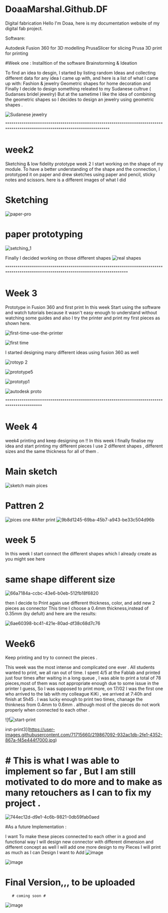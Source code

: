 # DoaaMarshal.Github.DF
Digital fabrication 
Hello I'm Doaa, here is my  documentation website of my digital fab project.


Software:

Autodesk Fusion 360 for 3D modelling
PrusaSlicer for slicing
Prusa 3D print for printing

#Week one :
Installtion of the software 
Brainstorming & Ideation

To find an idea to desgin, I started by listing random Ideas and  collecting  different  data for any idea I came up with,  and here is a list of  what I came up with:
Fashion & jewelry
Geometric shapes for  home decoration 
and Finally I decide to design something releated to my Sudanese cultrue ( Sudanses bridel jewelry)
But at the sametime I like the idea of combining the geometric shapes so I decides to design an jewelry using geometric shapes .

![Sudanese jewelry](https://user-images.githubusercontent.com/71715660/219802268-3180146c-0534-4904-9106-1d0ccfe42694.png)


""""""""""""""""""""""""""""""""""""""""""""""""""""""""""""""""""""""""""""""""""""""""""""""""""""""""""""""""""""""""""""""""

# week2
Sketching & low fidelity prototype 
 week 2 I start working on the shape of my module. 
 To have a better understanding of the shape and the connection,
 I prototyped it on paper and drew sketches using paper and pencil, sticky notes and scissors.
 here is a different images of what I did
 # Sketching 
![paper-pro](https://user-images.githubusercontent.com/71715660/219864383-25b04264-5d11-4c96-99f8-6bc2eb25c3de.png)

# paper prototyping 
![setching_1](https://user-images.githubusercontent.com/71715660/219864427-bc515e1f-7a53-47f1-876a-118fa383432b.jpg)

Finally I decided working on those different shapes
![real shapes](https://user-images.githubusercontent.com/71715660/219864454-3891ac2a-5942-4f8b-b547-fc0ba70142b8.png)

"""""""""""""""""""""""""""""""""""""""""""""""""""""""""""""""""""""""""""""""""""""""""""""""""""""""""""""""""""""""""""""""""""""""""

# Week 3
Prototype in Fusion 360 and first print 
In this week Start using the software and watch tutorials because it wasn't easy enough to understand without watching some guides 
and also I try the printer and print my first pieces as shown here.

![first-time-use-the-printer](https://user-images.githubusercontent.com/71715660/219865213-79c9478a-68d5-4f92-bb60-91edf0f1adc0.jpg)


![first time](https://user-images.githubusercontent.com/71715660/219865163-81db8f6b-6844-4401-90fd-410a9f82f7bd.png)

I started designing many different  ideas using fusion 360 as well

![rotoyp 2](https://user-images.githubusercontent.com/71715660/219865251-bdc7b68a-79e9-4bd0-87f1-003f73d0568e.png)


![prototype5](https://user-images.githubusercontent.com/71715660/219865254-5767ff21-5eb0-41b8-9120-5820b20c474c.png)

![prototyp1](https://user-images.githubusercontent.com/71715660/219865261-0668f1aa-2a88-4ea0-bdc6-0973fb5cf21a.png)

![autodesk proto](https://user-images.githubusercontent.com/71715660/219865269-90ae20f5-9fa8-4ab2-b7ca-9b2e2c44ed1f.png)

"""""""""""""""""""""""""""""""""""""""""""""""""""""""""""""""""""""""""""""""""""""""""""""""

# Week 4
week4 printing and keep designing on !!
In this week I finally finalise my idea and start printing my different pieces 
I use 2 different shapes , different sizes and the same thickness for all of them .
 # Main sketch 

![sketch main pices](https://user-images.githubusercontent.com/71715660/219865315-5f9704d3-ef5d-45c2-a12a-914ef8e49aa5.png)

# Pattren 2
![pices one](https://user-images.githubusercontent.com/71715660/219865322-f886d2bd-7840-4f7a-a94e-3b784fc0cdb8.png)
#After print
![9b8d1245-69ba-45b7-a943-be33c504d96b](https://user-images.githubusercontent.com/71715660/219866318-4b9605f9-2920-48a1-8ccb-ab5500fa881a.png)


# week 5
In this week I start connect the different shapes which I already create as you might see here
# same shape different size 
![66a7184a-ccbc-43e6-b0eb-512fb18f6820](https://user-images.githubusercontent.com/71715660/219866348-03a2493e-db25-4c10-92d1-5f679f118cca.png)

 then I decide to Print again use different thickness, color, and add new 2 pieces as connector 
 This time I choose a 0.4mm thickness,instead of 0.35mm (by defult) and here are the results:

![6ae60398-bc41-421e-80ad-df38c68d7c76](https://user-images.githubusercontent.com/71715660/219866415-b5ac8cba-a307-42a6-9366-3c15d3b3f9d8.png)

# Week6
Keep printing and try to connect the pieces .


This week was the most intense and complicated one ever   .
All students wanted to print, we all ran out of time. I spent 4/5 at the Fablab and printed just four times after waiting in a long queue ,  I was able to print a total of   78 pieces,most of them was not appropriate enough due to some issue in the printer I guess, So I was supposed to print more,
on 17/02 I was the first one who arrived to the lab with my colleague KiKi , we arrived at 7:40h and finish at 5h45 .
I was lucky enough to print two times, chanage the thinkness from 0.4mm to 0.6mm . although most of the pieces do not work properly when connected to each other .

![f![start-print](https://user-images.githubusercontent.com/71715660/219867100-cf6f9b95-2e5f-441c-a760-27a63dae929f.jpg)

irst-print3](https://user-images.githubusercontent.com/71715660/219867092-932ac1db-2fe1-4352-867a-f45e444f7000.jpg)

# # This is what I was able to implement so far , But I am still motivated to do more and to make as many retouchers as I can to fix my project .

![744ec12d-d9e1-4c6b-9821-0db59fab0aed](https://user-images.githubusercontent.com/71715660/219867541-91a52186-4843-43c9-8d4c-faec07191282.png)

#As a future Implementation :

I want To  make these pieces  connected to each other  in a good and functional way 
I will design new connector with different dimension and different concept as well 
I will  add one more design to my Pieces 
I will print as much as I can 
Design I want to Add 
 ![image](https://user-images.githubusercontent.com/71715660/219950845-0c1ff0ec-cfa1-4fd9-b36d-032ebe4a0efd.png)

![image](https://user-images.githubusercontent.com/71715660/219950878-70e406bf-f65c-473a-aba2-563ca03c31da.png)


 # Final Version,,, to be uploaded 
       # coming soon #
    
![image](https://user-images.githubusercontent.com/71715660/219953116-d49fc3f9-89fc-4ffc-a935-a0a202d03d26.png)



